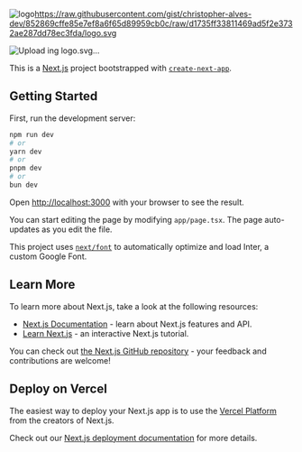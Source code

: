 ![logo](https://github.com/christopher-alves-dev/cc-store/assets/51724197/9efe651c-3c50-4ee9-a38a-bcad5b4b0251)https://raw.githubusercontent.com/gist/christopher-alves-dev/852869cffe85e7ef8a6f65d89959cb0c/raw/d1735ff33811469ad5f2e3732ae287dd78ec3fda/logo.svg

![Upload<svg width="118" height="118" viewBox="0 0 118 118" fill="none" xmlns="http://www.w3.org/2000/svg">
<path d="M10.9045 31.232L59 3.4641L107.095 31.232V86.768L59 114.536L10.9045 86.768V31.232Z" stroke="url(#paint0_linear_46_52)" stroke-width="6"/>
<path d="M49.3711 75.2656L21.6123 63.7178V56.4912L49.3711 44.9678V53.6348L32.501 60.1289L49.3711 66.6475V75.2656ZM60.9678 41.5986H66.0459L57.0615 78.5859H52.0322L60.9678 41.5986ZM68.5605 75.2656V66.6475L85.4307 60.1289L68.5605 53.6348V44.9678L96.3193 56.4912V63.7178L68.5605 75.2656Z" fill="url(#paint1_linear_46_52)"/>
<defs>
<linearGradient id="paint0_linear_46_52" x1="7.95035" y1="59.4184" x2="110.887" y2="59.4184" gradientUnits="userSpaceOnUse">
<stop stop-color="#650990"/>
<stop offset="1" stop-color="#B100FF"/>
</linearGradient>
<linearGradient id="paint1_linear_46_52" x1="24.9574" y1="57.2411" x2="93.8936" y2="57.2411" gradientUnits="userSpaceOnUse">
<stop stop-color="#650990"/>
<stop offset="1" stop-color="#B100FF"/>
</linearGradient>
</defs>
</svg>
ing logo.svg…]()



This is a [Next.js](https://nextjs.org/) project bootstrapped with [`create-next-app`](https://github.com/vercel/next.js/tree/canary/packages/create-next-app).

## Getting Started

First, run the development server:

```bash
npm run dev
# or
yarn dev
# or
pnpm dev
# or
bun dev
```

Open [http://localhost:3000](http://localhost:3000) with your browser to see the result.

You can start editing the page by modifying `app/page.tsx`. The page auto-updates as you edit the file.

This project uses [`next/font`](https://nextjs.org/docs/basic-features/font-optimization) to automatically optimize and load Inter, a custom Google Font.

## Learn More

To learn more about Next.js, take a look at the following resources:

- [Next.js Documentation](https://nextjs.org/docs) - learn about Next.js features and API.
- [Learn Next.js](https://nextjs.org/learn) - an interactive Next.js tutorial.

You can check out [the Next.js GitHub repository](https://github.com/vercel/next.js/) - your feedback and contributions are welcome!

## Deploy on Vercel

The easiest way to deploy your Next.js app is to use the [Vercel Platform](https://vercel.com/new?utm_medium=default-template&filter=next.js&utm_source=create-next-app&utm_campaign=create-next-app-readme) from the creators of Next.js.

Check out our [Next.js deployment documentation](https://nextjs.org/docs/deployment) for more details.
